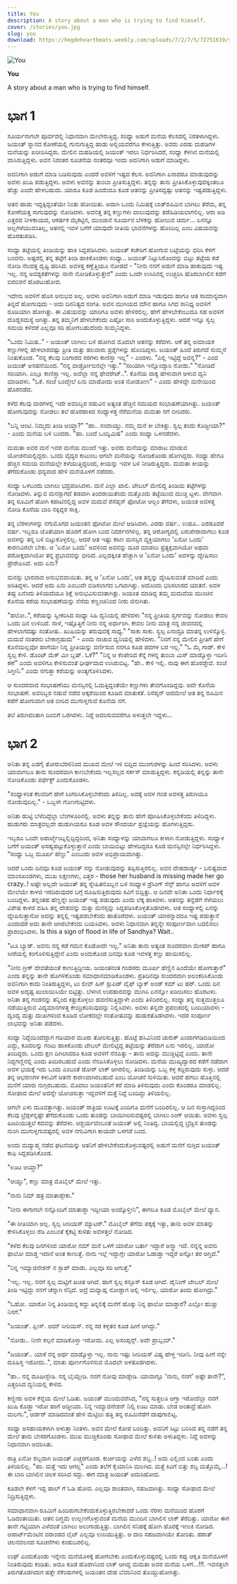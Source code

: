 ```yaml
---
title: You
description: A story about a man who is trying to find himself.
cover: /stories/you.jpg
slug: you
download: https://hegdeheartbeats.weebly.com/uploads/7/2/7/5/72751619/you.pdf
---
```


![You](/stories/you.jpg)

**You**

A story about a man who is trying to find himself.

# ಭಾಗ 1
ಸೂರ್ಯನಾಗಲೇ ಪೂರ್ವದಲ್ಲಿ ನಿಧಾನವಾಗಿ ಮೇಲೇರುತ್ತಿದ್ದ. ಸಂಧ್ಯಾ ಅಡುಗೆ ಮನೆಯ ಕೆಲಸದಲ್ಲಿ ನಿರತಳಾಗಿದ್ದಳು. ಜಯಂತ್ ಸ್ನಾನದ ಕೋಣೆಯಲ್ಲಿ ಗುನುಗುತ್ತಿದ್ದ ಹಾಡು ಅಲ್ಲಿಯವರೆಗೂ ಕೇಳುತ್ತಿತ್ತು. ಅವರು ಎರಡು ಮಹಡಿಗಳ ಮನೆಯನ್ನು ಖರೀದಿಸಿದ್ದರು. ಮೇಲಿನ ಮಹಡಿಯಲ್ಲಿ ಜಯಂತ್ ಇರಲು ನಿರ್ಧರಿಸಿದರೆ, ಸಂಧ್ಯಾ ಕೆಳಗಿನ ಮನೆಯಲ್ಲಿ ವಾಸಿಸುತ್ತಿದ್ದಳು. ಅವನ ನಿರಂತರ ಸೂಚನೆಯ ನಂತರವೂ ಇಂದು ಅವನಿಗಾಗಿ ಅಡುಗೆ ಮಾಡಿದ್ದಳು.

ಅವನಿಗಾಗಿ ಅಡುಗೆ ಮಾಡಿ ಬಡಿಸುವುದು ಎಂದರೆ ಅವಳಿಗೆ ಇಷ್ಟದ ಕೆಲಸ. ಅವನಿಗಾಗಿ ಏನಾದರೂ ಮಾಡುವುದನ್ನು ಅವಳು ಖುಷಿ ಪಡುತ್ತಿದ್ದಳು. ಅವಳು ಅವನನ್ನು ತುಂಬಾ ಪ್ರೀತಿಸುತ್ತಿದ್ದಳು. ತನ್ನನ್ನು ತಾನು ಪ್ರೀತಿಸಿಕೊಳ್ಳುವುದಕ್ಕಿಂತಲೂ ಹೆಚ್ಚು ಎಂದೇ ಹೇಳಬಹುದು. ಯಾರೂ ಕೂಡ ಹಿಂದೆಂದೂ ಕೂಡ ಆತನನ್ನು ಪ್ರೀತಿಸದ್ದಷ್ಟು ಆತನನ್ನು ಇಷ್ಟಪಡುತ್ತಿದ್ದಳು.

ಆತನ ಹಾಡು ಇದ್ದಕ್ಕಿದ್ದಂತೆಯೇ ನಿಂತು ಹೋಯಿತು. ಅದಾಗಿ ಒಂದು ನಿಮಿಷಕ್ಕೆ ಬಾತ್‌ರೂಮಿನ ಬಾಗಿಲು ತೆರೆದು, ತನ್ನ ಕೋಣೆಯತ್ತ ಸಾಗುವುದನ್ನು ನೋಡಿದಳು. ಅವನತ್ತ ತನ್ನ ಕಣ್ಣುಗಳು ವಾಲುವುದನ್ನು ತಡೆಹಿಡಿಯಲಾಗಲಿಲ್ಲ. ಆರು ಅಡಿ ಎತ್ತರದ ನೀಳಕಾಯದ,  ಆಕರ್ಷಕ ಮೈಕಟ್ಟಿನ, ಮುಂಜಾನೆ ಸೂರ್ಯನ ಬೆಳಕನ್ನು ಹೋಲುವ ಚರ್ಮ... ಏನನ್ನೂ ಅಲ್ಲಗಳೆಯುವಂತಿಲ್ಲ, ಆತನಲ್ಲಿ ಇವಳ ಬಗೆಗೆ ಯಾವುದೇ ರೀತಿಯ ಭಾವನೆಗಳನ್ನು ಹೊಂದಿಲ್ಲ ಎಂಬ ವಿಷಯವನ್ನು ಹೊರತುಪಡಿಸಿ.

ಸಂಧ್ಯಾ ತಟ್ಟೆಯಲ್ಲಿ ತಿಂಡಿಯನ್ನು ಹಾಕಿ ಸಿದ್ದಪಡಿಸಿದಳು. ಜಯಂತ್ ಕಚೇರಿಗೆ ಹೋಗುವ ಬಟ್ಟೆಯನ್ನು ಧರಿಸಿ ಕೆಳಗೆ ಬಂದನು. ಅಷ್ಟರಲ್ಲಿ ತನ್ನ ತಟ್ಟೆಗೆ ತಿಂಡಿ ಹಾಕಿಕೊಂಡಳು ಸಂಧ್ಯಾ.. ಜಯಂತ್ ನಿಟ್ಟುಸಿರೊಂದನ್ನು ಬಿಟ್ಟು ತಟ್ಟೆಯ ಕಡೆ ನೋಡಿ ನೆಲದತ್ತ ದೃಷ್ಟಿ ಹರಿಸಿದ. ಅವಳತ್ತ ಕಣ್ಣೆತ್ತಿಯೂ ನೋಡದೆ - "ನೀನು ನನಗೆ ಅಡುಗೆ ಮಾಡಿ ಹಾಕುವುದು ಇಷ್ಟ ಇಲ್ಲ. ನನ್ನ ಅವಶ್ಯಕತೆಗಳನ್ನು ನಾನೇ ನೋಡಿಕೊಳ್ಳುತ್ತೇನೆ" ಎಂದು ಒಂದೇ ಉಸಿರಿನಲ್ಲಿ ಉಚ್ಚರಿಸಿ ಹೊರಬಾಗಿಲಿನ ಕಡೆಗೆ ಬಿರಬಿರನೆ ಹೊರಟುಹೋದ.

ಇದೇನು ಅವಳಿಗೆ ಹೊಸ ಅನುಭವ ಅಲ್ಲ. ಅವಳು ಅವನಿಗಾಗಿ ಅಡುಗೆ ಮಾಡಿ ಇಡುವುದು ಹಾಗೂ ಆತ ಸಾಮಾನ್ಯವಾಗಿ ತಿನ್ನದೆ ಹೋಗುವುದು - ಅದು ದಿನನಿತ್ಯದ ಸಂಗತಿ. ಅವನ ಮುಗಿಯದ ಮೌನ ಹಾಗೂ ಸಿಗದ ಸಾನಿಧ್ಯ ಅವಳಿಗೆ ರೂಡಿಯಾಗಿ ಹೋಗಿತ್ತು. ಈ ವಿಷಯವನ್ನು ಯಾರಿಗೂ ಅವಳು ಹೇಳಿರಲಿಲ್ಲ. ಹೇಗೆ ಹೇಳಬೇಕೆಂಬುದೂ ಸಹ ಅವಳಿಗೆ ದೊಡ್ಡಸಮಸ್ಯೆ ಆಗಿತ್ತು. ತನ್ನ ತಮ್ಮನಿಗೆ ಹೇಳಬೇಕೆಂದು ಎಷ್ಟೋ ಸಾರಿ ಅಂದುಕೊಳ್ಳುತ್ತಿದ್ದಳು. ಆದರೆ ಇನ್ನೂ ಸ್ವಲ್ಪ ಸಮಯ ಕಳೆದರೆ ಎಲ್ಲವೂ ಸರಿ ಹೋಗಬಹುದೆಂದು ಸುಮ್ಮನಿದ್ದಳು.

“ಒಂದು ನಿಮಿಷ..” - ಜಯಂತ್ ಬಾಗಿಲು ಬಳಿ ಹೋಗಿವ ಮೊದಲೇ ಆತನನ್ನು ಕರೆದಳು. ಆಕೆ ತನ್ನ ಅಮಾಯಕ ಕಣ್ಣುಗಳಲ್ಲಿ ಹೇಳಲಾರದಷ್ಟು ಪ್ರೀತಿ ಮತ್ತು ಹಲವಾರು ಪ್ರಶ್ನೆಗಳನ್ನು ಹೊಂದಿದ್ದಳು. ಜಯಂತ್ ಹಿಂದೆ ತಿರುಗದೆ ಸುಮ್ಮನೆ ನಿಂತುಕೊಂಡ.
"ನನ್ನ ಕೆಲವು ಬಂಗಾರದ ಸರಗಳು ಕಾಣಿಸ್ತಾ ಇಲ್ಲ" - ಎಂದಳು.
"ಎಲ್ಲಿ ಇಟ್ಟಿದ್ದೆ ಅವನ್ನ?" - ಎಂದ ಜಯಂತ್ ಅಸಹನೆಯಿಂದ.
“ನನ್ನ ವಾರ್ಡ್ರೋಬಿನಲ್ಲೇ ಇತ್ತು.”
“ಸರಿಯಾಗಿ ಇನ್ನೊಂದ್ಸಾರಿ ನೋಡು.”
"ನೋಡಿದೆ ಸರಿಯಾಗಿ. ಎಲ್ಲೂ ಕಾಣಿಸ್ತಾ ಇಲ್ಲ. ಅವೆಲ್ಲಾ ನನ್ನ ಫೇವರೇಟ್..". ಕೊನೆಯ ವಾಕ್ಯ ಹೇಳುವಾಗ ಆಳುವ ದ್ವನಿ ಮಾಡಿದಳು.
"ಓಕೆ. ಸಂಜೆ ಬಂದ್ಮೇಲೆ ಏನು ಮಾಡೋದು ಅಂತ ನೋಡೋಣ" - ಎಂದು ಹೇಳಿದ್ದೇ ಮನೇಯಿಂದ ಹೊರನಡೆದ.

ಕಳೆದ ಕೆಲವು ವಾರಗಳಲ್ಲಿ ಇದೇ ಅವರಿಬ್ಬರ ನಡುವಿನ ಅತ್ಯಂತ ಹೆಚ್ಚಿನ ಸಮಯದ ಸಂಭಾಷಣೆಯಾಗಿತ್ತು. ಜಯಂತ್ ಹೋಗುವುದನ್ನು ನೋಡಲು ತಲೆ ಹೊರಹಾಕಿದ ಸಂಧ್ಯಾಳತ್ತ ನೆರೆಮನೆಯ ಮಮತಾ ನಗೆ ಬೀರಿದರು.

"ಬನ್ನಿ ಆಂಟಿ. ನಿಮ್ಮದು ತಿಂಡಿ ಆಯ್ತಾ?"
"ಹಾ.. ನಂದಾಯ್ತು. ನಮ್ಮ ಮನೆ ಕೀ ಬೇಕಿತ್ತು. ಸ್ವಲ್ಪ ತಂದು ಕೊಡ್ತೀಯಾ?" - ಎಂದು ಮನೆಯ ಬಳಿ ಬಂದರು.
"ಹಾ. ಬಂದೆ ಒಂದ್ನಿಮಿಷ" ಎಂದು ಸಂಧ್ಯಾ ಒಳನಡೆದಳು.

ಮಮತಾ ಅವರ ಮನೆ ಇವರ ಮನೆಯ ಮುಂದೆ ಇತ್ತು. ಅವರು ಮನೆಯನ್ನು ಮಾರಾಟ ಮಾಡುವ ಯೋಚನೆಯಲ್ಲಿದ್ದರು. ಒಂದು ವೈದ್ಯರ ಕುಟುಂಬ ಆಗಲೇ 
ಮನೆಯನ್ನು ನೋಡಿಕೊಂಡು ಹೋಗಿದ್ದರು. ಸಂಧ್ಯಾ ಹೇಗೂ ಹೆಚ್ಚಿನ ಸಮಯ ಮನೆಯಲ್ಲೇ ಕಳೆಯುತ್ತಿದ್ದರಿಂದ, ಕೀಯನ್ನು ಇವಳ ಬಳಿ ನೀಡಿರುತ್ತಿದ್ದರು. ಮಮತಾ ಕೀಯನ್ನು ತೆಗೆದುಕೊಂಡು ಧನ್ಯವಾದ ಹೇಳಿ ಮನೆಯೊಳಗೆ ನಡೆದರು.

ಸಂಧ್ಯಾ ಒಳಬಂದು ಬಾಗಿಲು ಭದ್ರಪಡಿಸಿದಳು. ಮನೆ ಎಲ್ಲಾ ಖಾಲಿ. ಟೇಬಲ್ ಮೇಲಿದ್ದ ತಿಂಡಿಯ ತಟ್ಟೆಗಳನ್ನು ನೋಡಿದಳು. ತಿನ್ನುವ ಮನಸ್ಸಾಗದೆ ತಡವಾಗಿ ತಿಂದರಾಯಿತೆಂದು ಮತ್ತೊಂದು ತಟ್ಟೆಯಿಂದ ಮುಚ್ಚಿ ಟ್ಟಳು. ವೇಗವಾಗಿ ತನ್ನ ರೂಮಿಗೆ ಹೋಗಿ ಕಪಾಟಿನಲ್ಲಿದ್ದ ಅವಳ ಮದುವೆ ರೆಸೆಪ್ಶನ್ ಫೋಟೋ ಆಲ್ಬಂ ತೆಗೆದಳು, ಜಯಂತ ಅವಳತ್ತ ನೋಡಿ ಕೊನೆಯ ಬಾರಿ ನಕ್ಕಿದ್ದರ ಸಾಕ್ಷಿ.

ತನ್ನ ಬೆರಳುಗಳನ್ನು ನಗುಮೊಗದ ಜಯಂತನ ಫೋಟೋ ಮೇಲೆ ಆಡಿಸಿದಳು. ಎರಡು ವರ್ಷ.. ಉಹೂ.. ಎರಡೂವರೆ ವರ್ಷ. ಇಬ್ಬರೂ ಜೊತೆಯಾಗಿ ಹೊರಗೆ ಹೋಗಿ ಬಂದ ನಿದರ್ಶನಗಳಿಲ್ಲ. ತನ್ನ ಆರೋಗ್ಯದಲ್ಲಿ ಏರುಪೇರಾದಾಗಲು ಕೂಡ ಅವಳನ್ನು ತನ್ನ ಬಳಿ ಬಿಟ್ಟುಕೊಳ್ಳಲಿಲ್ಲ. ಆದರೆ ಆತ ಇಷ್ಟು ಕಠಿಣ ಮನಸ್ಸಿನ ವ್ಯಕ್ತಿಯಾಗಲು 'ಏನೋ ಒಂದು' ಕಾರಣವಿರಲೇ ಬೇಕು. ಆ 'ಏನೋ ಒಂದು' ಅವಳಿಂದ ಅವನನ್ನು ದೂರ ಮಾಡಲು ಪ್ರತ್ಯಕ್ಷವಾಗಿಯೋ ಅಥವಾ ಪರೋಕ್ಷವಾಗಿಯೋ ತನ್ನ ಪ್ರಭಾವವನ್ನು ಭೀರಿದೆ. ಎಲ್ಲದಕ್ಕಿಂತ ಹೆಚ್ಚಾಗಿ ಆ 'ಏನೋ ಒಂದು' ಅವಳನ್ನು ದ್ವೇಷಿಸಲು ಪ್ರೇರೇಪಿಸಿದೆ. ಅದು ಏನು?

ಮನಸ್ಸು ಭಾರವಾದ ಅನುಭವವಾಯಿತು. ತನ್ನ ಆ 'ಏನೋ ಒಂದು', ಆತ ತನ್ನನ್ನು ದ್ವೇಷಿಸುವಂತೆ ಮಾಡಿದೆ ಎಂದು ಅರಿತಿದ್ದಳು. ಆದರೆ ಅದು ಏನು ಎಂಬುದೇ ಬಿಡಿಸಲಾಗದ ಒಗಟಾಗಿತ್ತು. ಅದೊಂದು ಭರಿಸಲಾರದ ಯಾತನೆ. ಅವಳ ತಪ್ಪು ಏನೆಂದು ತಿಳಿಯದೆಯೂ ಶಿಕ್ಷೆ ಅನುಭವಿಸುವಂತಾಗಿತ್ತು. ಜಯಂತ ಮಾಡಿದ್ದ ತಮ್ಮ ಮದುವೆಯ ಮುಂಚಿನ ಕೊನೆಯ ಕರೆಯ ಸಂಭಾಷಣೆಯನ್ನು ನೆನೆದು ಕಣ್ಣಂಚಿನಿಂದ ನೀರು ಜಿನುಗಿತು.

"ಹಲೋ..", ಕರೆಯನ್ನು ಸ್ವೀಕರಿಸಿದ ಸಂಧ್ಯಾ  ಸಿಹಿ ದ್ವನಿಯಲ್ಲಿ ಹೇಳಿದಳು
"ನನ್ನ ಪ್ರೀತಿಯ ಸ್ವರ್ಗವನ್ನು ನೋಡಲು ಕೇವಲ ಒಂದು ದಿನ ಉಳಿದಿದೆ. ನಾಳೆ, ಇಷ್ಟೊತ್ತಿಗೆ ನೀನು ನನ್ನ ಅರ್ಧಾಂಗಿ. ಕೇವಲ ನೀನು ಮಾತ್ರ ನನ್ನ ಜೀವನದಲ್ಲಿ ಹೇಳಲಾಗದಷ್ಟು ಸಂತೋಷ.. ಖುಷಿಯನ್ನು ತರುವುದಕ್ಕೆ ಸಾಧ್ಯ."
"ಸಾಕು ಸಾಕು. ಸ್ವಲ್ಪ ಏನಾದ್ರೂ ಮಾತನ್ನ ಉಳಿಸ್ಕೊಳ್ಳಿ.  ಮದುವೆ ನಂತರನು ಬೇಕಾಗ್ಬಹುದು" - ಎಂದು ನಾಚುವ ದ್ವನಿಯಲ್ಲಿ ಹೇಳಿದಳು.
"ನಿನಗೆ ನನ್ನ ಮೇಲಿನ ಪ್ರೀತಿಗೆ ಹೇಗೆ ಕೊನೆಯಿಲ್ಲವೋ ಹಾಗೆಯೇ ನಿನ್ನ ಪ್ರೀತಿಯನ್ನು ವರ್ಣಿಸುವ ನನಗೂ ಕೂಡ ಪದಗಳ ಬರ ಇಲ್ಲ."
"ಓ ಮೈ ಗಾಡ್. ಕೇಳಿ ಸ್ವಲ್ಪ ಕೇಳಿ. ಡೊಂಟ್ ಮೆಕ್ ಮೀ ಬ್ಲಷ್. ಓಕೆ?"
"ನಿನ್ನ ಆ ಕೆಂಪೇರಿದ ಕೆನ್ನೆ ಗಳನ್ನ ತುಂಬಾ ಮಿಸ್ ಮಾಡ್ಕೊಳ್ತಾ ಇದೀನಿ ಕಣೆ" ಎಂದು ಅವಳಿಗೂ ಕೇಳಿಸುವಂತೆ ಧೀರ್ಘವಾದ ಉಸಿರುಬಿಟ್ಟ.
"ಹೇ.. ಕೇಳಿ ಇಲ್ಲಿ. ನಾವು ಈಗ ಹೊರಡ್ತೇವೆ. ಸಂಜೆ ಸಿಗ್ತೀನಿ."   ಎಂದು ನಗುತ್ತಾ ಕರೆಯನ್ನು ಅಂತ್ಯಗೊಳಿಸಿದಳು.

ಆ ಸುಂದರವಾದ ಸಂಭಾಷಣೆಯು ಮನಸ್ಸಿನಲ್ಲಿ ಓದುತ್ತಿದ್ದಂತೆಯೇ ಕಣ್ಣುಗಳು ತೇವಗೊಂಡಿದ್ದವು. ಅದೇ ಕೊನೆಯ ಸಂಭಾಷಣೆ. ಅವರಿಬ್ಬರ ನಡುವೆ ನಡೆದ ಅಕ್ಕರೆಯಿಂದ ಕೂಡಿದ ಮಾತುಕತೆ. ರಿಸೆಪ್ಶನ್ ಆದಮೇಲೆ ಆತ ತನ್ನ ರೂಮಿನ ಕಡೆಗೆ ಹೋಗುವಾಗ ಆತ ಬೀರಿದ ಮುಗುಳ್ನಗುವೆ ಕೊನೆಯ ನಗೆ.

ತಲೆ ತಿರುಗಿದಂತಾಗಿ ದಿಂಬಿಗೆ ಒರಗಿದಳು. ನಿದ್ದೆ ಆವರಿಸುವವರೆಗೂ ಅಳುತ್ತಲೇ ಇದ್ದಳು…

# ಭಾಗ 2
ಅನಿತಾ ತನ್ನ ಎಡಗೈ ತೋರುಬೆರಳಿನಿಂದ ಮುಖದ ಮೇಲೆ ಇಳಿ ಬಿದ್ದಿದ ಮುಂಗುರಳನ್ನು ಹಿಂದೆ ಸರಿಸಿದಳು. ಅವಳು ಯಾವಾಗಲೂ ತಾನು ಸುಂದರವಾಗಿ ಕಾಣಬೇಕೆಂದು ಇಲ್ಲಸಲ್ಲದ ಸರ್ಕಸ್ ಮಾಡುತ್ತಿದ್ದಳು. ಕನ್ನಡಿಯಲ್ಲಿ ತನ್ನನ್ನು ತಾನೇ ನೋಡಿಕೊಂಡು ಪರ್ಫೆಕ್ಟ್ ಎಂದುಕೊಂಡಳು.

"ಸಂಧ್ಯಾಳಂತ ಕೆಲವರಿಗೆ ಹೇಗೆ ಸಿಂಗರಿಸಿಕೊಳ್ಳಬೇಕೆಂದು ತಿಳಿದಿಲ್ಲ. ಅದಕ್ಕೆ ಅವಳ ಗಂಡ ಅವಳತ್ತ ತಿರುಗಿಯೂ ನೋಡುವುದಿಲ್ಲ." - ಒಬ್ಬಳೇ ಗೊಣಗುಟ್ಟಿದಳು.

ಅನಿತಾ ಹುಟ್ಟಿ ಬೆಳೆದಿದ್ದೆಲ್ಲಾ ಬೆಂಗಳೂರಿನಲ್ಲಿ. ಅವಳು ತನ್ನನ್ನು ತಾನು ಹೇಗೆ ಪೋಷಿಸಿಕೊಳ್ಳಬೇಕೆಂದು ತಿಳಿದಿದ್ದಳು. ಹುಡುಗರು ಮಾತ್ರವಲ್ಲದೇ ಹುಡುಗಿಯರೂ ಕೂಡ ಅವಳ ಸೌಂದರ್ಯ ಪ್ರಜ್ಞೆಯನ್ನು ಹೊಗಳುತ್ತಿದ್ದರು.

ಇಬ್ಬರೂ ಒಂದೇ ಅಪಾರ್ಟ್ಮೆಂಟ್ನಲ್ಲಿದ್ದಿದ್ದರಿಂದ, ಅನಿತಾ ಸಂಧ್ಯಾಳನ್ನು ಯಾವಾಗಲೂ ಕೀಳಾಗಿ ನೋಡುತ್ತಿದ್ದಳು. ಸಂಧ್ಯಾಳ ಬಗೆಗೆ ಜಯಂತ್ ಅಸಹ್ಯಪಟ್ಟುಕೊಳ್ಳುತ್ತಾನೆ ಎಂದು ಬಾಯಿಬಿಟ್ಟು ಹೇಳದಿದ್ದರೂ ಕೂಡ ಮನಸ್ಸಿನಲ್ಲೇ ನಿರ್ಧರಿಸಿದ್ದಳು. “ಸಂಧ್ಯಾ ಒಬ್ಬ ಮೂರ್ಖ ಹೆಣ್ಣು" ಎಂಬುದು ಅವಳ ಅಭಿಪ್ರಾಯವಾಗಿತ್ತು.

ಆದರೆ ಒಂದು ದಿನವೂ ಕೂಡ ಜಯಂತ್ ನನ್ನು ನೋಡುವುದನ್ನು ತಪ್ಪಿಸುತ್ತಿರಲಿಲ್ಲ. ಅವನ ದೇಹದಾರ್ಡ್ಯ - ಬಲಿಷ್ಟವಾದ ಮಾಂಸಖಂಡಗಳು, ಮುಖ ಲಕ್ಷಣಗಳು, ಎತ್ತರ - those her husband is missing made her go crazy..! ಅಷ್ಟೇ ಅಲ್ಲದೇ ಜಯಂತ್ ತನ್ನ ಸ್ನೇಹಿತನೊಬ್ಬನ ಬಳಿ ಸಂಧ್ಯಾಳ ಡ್ರೆಸಿಂಗ್ ಸೆನ್ಸ್ ಹಾಗೂ ಅವಳಿಗೆ ಅವಳ ಮೇಲೆಯೇ ಕಾಳಜಿ ಇರದಿರುವುದರ ಬಗ್ಗೆ ದೂಷಿಸುತ್ತಿರುವುದು ಕಿವಿಗೆ ಬಿದ್ದಿತ್ತು. ಆ ದಿನವೇ ಅನಿತಾ ಒಂದು ನಿರ್ಧಾರಕ್ಕೆ ಬಂದಿದ್ದಳು. ತನ್ನಂತಹ ಹೆಣ್ಣನ್ನೇ ಜಯಂತ್ ಇಷ್ಟ ಪಡುವುದು ಎಂದು ಲೆಕ್ಕ ಹಾಕಿದಳು. ಆತನನ್ನು ತನ್ನೆಡೆಗೆ ಸೆಳೆಯಲು ವಿಶೇಷ ಕಾಳಜಿ ವಹಿಸಿ ತನ್ನ ದೇಹವನ್ನು ಮತ್ತು ಮನಸ್ಸನ್ನು ಸಿದ್ದಪಡಿಸಿಕೊಳ್ಳತೊಡಗಿದಳು. ಆತ ಸಂಧ್ಯಾಳಲ್ಲಿ ಏನನ್ನು ದ್ವೇಷಿಸುತ್ತಾನೋ ಅದನ್ನು ತನ್ನಲ್ಲಿ ಇಷ್ಟಪಡಬೇಕೆಂದು ಹಾತೊರೆದಳು. ಜಯಂತ್ ಯಾರನ್ನಾದರೂ ಇಷ್ಟ ಪಡುತ್ತಾನೆ ಎಂದಾದರೆ ಅದು ತಾನೇ ಆಗಿರಬೇಕೆಂದು ಬಯಸಿದಳು. ಅವಳು ನಿಧಾನವಾಗಿ ತನ್ನನ್ನೇ ಸಂಪೂರ್ಣವಾಗಿ ಬದಲಿಸಲು ಪ್ರಾರಂಭಿಸಿದಳು. Is this a sign of flood in life of Sandhya? Wait..

"ಟೂ ಬ್ಯಾಡ್. ಅವನು ನನ್ನ ಕಡೆ ಗಮನ ಕೊಡೋದೇ ಇಲ್ಲ." ಅನಿತಾ ತಾನು ಅತ್ಯಂತ ಸುಂದರವಾಗಿ ಮೇಕಪ್ ಹಾಗೂ ಸೀರೆಯಲ್ಲಿ ಕಂಗೊಳಿಸುತ್ತಿದ್ದೇನೆ ಎಂದು ಅಂದುಕೊಂಡ ದಿನವೂ ಕೂಡ ಇವಳತ್ತ ಕಣ್ಣು ಹಾಯಿಸಲಿಲ್ಲ.

"ನೀನು ಗ್ರೀಕ್ ದೇವತೆಯಂತೆ ಕಾಣುತ್ತಿದ್ದೀಯ. ಜಯಂತನಂತ ಗಂಡಸರು ಮೂರ್ಖ ಹೆಣ್ಣಿನ ಹಿಂದೆಯೇ ಹೋಗುತ್ತಾರೆ" ಎಂದು ತನ್ನನ್ನು ತಾನೇ ಹೊಗಳಿಕೊಂಡು ಸಮಾಧಾನಮಾಡಿಕೊಂಡಳು. ಪ್ರತಿದಿನವೂ ಸುಂದರವಾಗಿ ಅಲಂಕರಿಸಿಕೊಂಡು ಅವನಿಗಾಗಿ ಕಾದು ನಿಂತಿರುತ್ತಿದ್ದಳು, ಟು ಲೀವ್ ಹಿಸ್ ಸ್ಟುಪಿಡ್ ವೈಫ್ ಬ್ಯಾಕ್ ಅಂಡ್ ಕಮ್ ಟು ಹರ್.
ಒಂದು ದಿನ ಅವಳ ಅದೃಷ್ಟ ಖುಲಾಯಿಸಿಯೇ ಬಿಟ್ಟಿತ್ತು. ಬೆಳಗಿನ ಉಪಹಾರವನ್ನು ಮುಗಿಸಿ ಏನನ್ನೋ ಖರೀದಿಸಲು ಹೊರಟಳು. ಅನಿತಾ ತನ್ನ ಗಂಡನನ್ನು ತನ್ನಿಂದ ಕಿತ್ತುಕೊಳ್ಳಲು ಹವಣಿಸುತ್ತಿದ್ದಾಳೇ ಎಂದು ತಿಳಿದಿರಲಿಲ್ಲ.
ಸಂಧ್ಯಾ ತನ್ನ ಸುತ್ತಮುತ್ತಲೂ ನಡೆಯುತ್ತಿರುವ ವಿದ್ಯಮಾನಗಳತ್ತ ಕೇಂದ್ರಿಕರಿಸುವುದನ್ನು ನಿಲ್ಲಿಸಿದಳು. ಅವಳು ತನ್ನದೇ ಪ್ರಪಂಚದಲ್ಲಿ ಬಂದಿಯಾದಳು - ದ್ವಂದ್ವ ಮತ್ತು ದುಃಖಗಳಿಂದ ಕೂಡಿದ ಲೋಕದಲ್ಲೇ ಸಂತೋಷವನ್ನು ಹುಡುಕತೊಡಗಿದಳು. ಇದರ ಸಂಪೂರ್ಣ ಲಾಭವನ್ನು ಅನಿತಾ ಪಡೆದಳು.

ಸಂಧ್ಯಾ ನಿದ್ದೆಯಿಂದೆದ್ದಾಗ ಗಡಿಯಾರ ಮೂರು ತೋರಿಸುತ್ತಿತ್ತು. ಹೊಟ್ಟೆ ಹಸಿವಿನಿಂದ ಚುರುಕ್ ಎಂದಾಗಗಡಿಬಿಡಿಯಿಂದ ಎದ್ದು, ಕೂದಲನ್ನು ಗಂಟು ಹಾಕಿಕೊಂಡು ಟೇಬಲ್ ಮೇಲಿಟ್ಟಿದ್ದ ತಟ್ಟೆಯನ್ನು ತೆರೆದಾಗ ಏನು ಇರಲಿಲ್ಲ. ಯಾರೋ ತಿಂದಿದ್ದರು. ಒಂದು ಕ್ಷಣ ದಿಗಿಲಾದರೂ ಕೂಡ ಅವಳಿಗೆ ನೆನಪಿತ್ತು -  ತಾನು ಅದನ್ನು ಮುಚ್ಚಿಟ್ಟಿದ್ದೆ ಎಂದು. ತಾನೇ ನಿದ್ದಗಣ್ಣಿನಲ್ಲಿ ಎಂದು ತಿಂದಿರಬಹುದೆ ಎಂದು ನೆನಪಿಸಿಕೊಳ್ಳಲು ನೋಡಿದಳು. ಮನೆಯ ಮುಖ್ಯದ್ವಾರದ ಕಡೆಗೆ ನಡೆದಾಗ ಅವಳ ಭಯಕ್ಕೆ ಇದು ಒಂದು ಎಂಬಂತೆ ಡೋರ್ ಲಾಕ್ ಆಗಿರಲಿಲ್ಲ. ತಿಂಡಿಯನ್ನು ಒಬ್ಬ ಕಳ್ಳ ಕದ್ದಿರುವುದು ಸುಳ್ಳು. ಆದರೆ ತನ್ನ ಆಭರಣಗಳ ಕಳುವಿಗೆ ಆತನೇ ಕಾರಣವಾಗಿರಬಹುದೆ ಎಂಬ ಯೋಚನೆ ಸುಳಿಯಿತು. ಆದರೆ ಹಗಲು ಹೊತ್ತಿನಲ್ಲಿ ಮನೆಗೆ ಯಾರು ನುಗ್ಗಿರಬಹುದು. ಮೊದಲು ಜಯಂತನಿಗೆ ಕರೆ ಮಾಡಿ ತಿಳಿಸುವುದು ಎಂದು ಕೊಂಡರೂ ಮಾಡಲಿಲ್ಲ. ಸೋಫಾದ ಮೇಲೆ ಅದನ್ನೇ ಯೋಚಿಸುತ್ತಾ ಇದ್ದವಳಿಗೆ ಮತ್ತೆ ನಿದ್ದೆ ಬಂದಿದ್ದು ತಿಳಿಯಲಿಲ್ಲ.

ಆಗಲೇ ಏಳು ಮೂವತ್ತಾಗಿತ್ತು. ಜಯಂತ್  ರಾತ್ರಿಯ ಊಟಕ್ಕೆ ಎಂದಿಗೂ ಮನೆಗೆ ಬಂದಿರಲಿಲ್ಲ. ಆ ದಿನ ಸುಸ್ತಾಗಿದ್ದರಿಂದ ಕೆಲವು ಬ್ರೆಡ್ಗಳನ್ನಷ್ಟೇ ತೆಗೆದುಕೊಂಡು ಒಂದು ತುಂಡನ್ನು ಬಾಯಿಗಿರಿಸುವಷ್ಟರಲ್ಲಿ ಬಾಗಿಲು ರಿಂಗ್ ಆಯಿತು. ಅವಳು ಸ್ವಲ್ಪ ಹಿಜರಿಯುತ್ತಲೆ ಕದವನ್ನು ತೆರೆದಳು. ಆಶ್ಚರ್ಯವೆಂಬಂತೆ ಜಯಂತ್ ಅಲ್ಲಿ ನಿಂತಿದ್ದ. ಬಾಯಲ್ಲಿದ್ದ ಬ್ರೆಡ್ಡಿನ ತುಂಡನ್ನು ನುಂಗಿ ಮುಗುಳ್ನಗುವಷ್ಟರಲ್ಲಿ ಅವಳ ನಗುವಿಗಾಗಿ ಕಾಯದೇ ಒಳಗಡೆ ಬಂದ.

ಅಂದು ಮದ್ಯಾಹ್ಮ ನಡೆದ ಘಟನೆಯನ್ನು ಆತನಿಗೆ ಹೇಳಬೇಕೆಂದುಕೊಳ್ಳುವಷ್ಟರಲ್ಲಿ ಅಡುಗೆ ಮನೆಗೆ ನುಗ್ಗಿದ ಜಯಂತ್ ಕಾಫಿ ಸಿದ್ದಪಡಿಸಿಕೊಂಡ.

"ಊಟ ಆಯ್ತಾ?"

"ಆಯ್ತು", ಕಣ್ಣು ಮಾತ್ರ ಮೊಬೈಲ್ ಮೇಲೆ ಇತ್ತು.

"ನಾನು ನಿಮ್ ಹತ್ರ ಮಾತಾಡ್ಬೇಕು."

"ನೀನು ಈಗಾಗಲೇ ನನ್ನೊಂದಿಗೆ ಮಾತಾಡ್ತಾ ಇದ್ದೀಯಾ ಅಂದ್ಕೊಳ್ತೀನಿ", ಈಗಲೂ ಕೂಡ ಮೊಬೈಲ್ ಮೇಲೆ ಧ್ಯಾನ.

"ಈ ರೀತಿಯಾಗಿ ಅಲ್ಲ. ಸ್ವಲ್ಪ ಸೀರಿಯಸ್ ಮ್ಯಾಟರ್."
ಮೊಬೈಲ್ ತೆಗೆದು ಪಕ್ಕಕ್ಕೆ ಇತ್ತು, ತಾನು ಅವಳ ಮಾತನ್ನು ಕೇಳಿಸಿಕೊಳ್ಳಲು ರೆಡಿ ಎಂಬಂತೆ ಕೈಕಟ್ಟಿ ಕುಳಿತು ಅವಳತ್ತಲೆ ನೋಡಿದ.

"ಕಳೆದ ಕೆಲವು ದಿನಗಳಿಂದ ಯಾರೋ ನಮ್ ಮನೆ ಒಳಗೆ ಯಾರೋ ಬರ್ತಾ ಇದ್ದಾರೆ ಅನ್ಸ್ತಾ ಇದೆ. ನನ್ನನ್ನ ಅವನು ಫಾಲೋ ಮಾಡ್ತ ಇದಾನೆ ಅಂತ ಕಾಣುತ್ತೆ. ನಾನು ಇಲ್ಲೆ ಇದ್ದಾಗ್ಲೇ ಯಾರೋ ಓಡಾಡ್ತಾ ಇದ್ದರೆ ಅನ್ನೋ ತರ ಆಗ್ತಿದೆ."

"ನಿನ್ನ ಇಮ್ಯಾಜಿನೇಶನ್ ನ ಸ್ಟಾಪ್ ಮಾಡು. ಎಲ್ಲವೂ ಸರಿ ಆಗುತ್ತೆ."

"ಇಲ್ಲ. ಇಲ್ಲ. ನನಗೆ ಸ್ವಲ್ಪ ಮಟ್ಟಿಗೆ ಖಚಿತ ಆಗಿದೆ. ಹಾಗೆ ಸ್ವಲ್ಪ ಕನ್ಫೂಸ್ ಕೂಡ ಆಗಿದೆ. ಡೈನಿಂಗ್ ಟೇಬಲ್ ಮೇಲೆ ತಿಂಡಿ ಇಟ್ಟಿದ್ದು ನನಗೆ ಚೆನ್ನಾಗಿ ನೆನ್ಪಿದೆ. ಆದ್ರೆ ಮದ್ಯಾಹ್ನ ನೋಡ್ದಾಗ ಅಲ್ಲಿ ಇರ್ಲಿಲ್ಲ. ಯಾರೋ ತಿಂದು ಹೋಗಿದ್ರು."

"ಓಹೋ. ಯಾರೋ ನಿನ್ನ ತಿಂಡಿಯನ್ನ ಕದ್ದು ತಿನ್ನಲಿಕ್ಕೆ  ಮನೆಗೆ ಹೊಕ್ಕು ನಿನ್ನ ಫಾಲೋ ಮಾಡ್ತಾರೆ? ಎಲ್ಲೋ ಹುಚ್ಚು ನಿನಗೆ."

"ಜಯಂತ್. ಪ್ಲೀಸ್. ಆಮ್ ಸೀರಿಯಸ್. ನನ್ನ ಸರ ಕಳ್ಳತನ ಕೂಡ ಹೀಗೆ ಆಗಿದ್ದು."

"ನೋಡು.. ನೀನೇ ಕಲ್ಪನೆ ಮಾಡಿಕೊಳ್ತಾ ಇರೋದು. ಎಲ್ಲ ಅಸಂಪ್ಶನ್ಸ್. ಅದೇ ಪ್ರಾಬ್ಲಮ್."

"ಜಯಂತ್.. ಯಾಕೆ ನನ್ನ ಅರ್ಥ ಮಾಡ್ಕೊಳ್ತಾ ಇಲ್ಲ. ನಾನು ಇಷ್ಟು ಸೀರಿಯಸ್ ವಿಷ್ಯ ಹೇಳ್ತ ಇದೀನಿ. ನೀವು ಹೀಗೆ ನನ್ನೇ ದೂಷಿಸ್ತ ಇರೋದು..", ಮಾತು ಪೂರ್ಣಗೊಳಿಸುವ ಮೊದಲೇ ಅಳತೊಡಗಿದಳು.

"ಹಾ.. ನನ್ನ ದೂಷೀಸ್ಬೇಡಿ. ನನ್ನ ಬೈಯ್ಬೇಡಿ. ನನಗೆ ನೋವು ಮಾಡ್ಬೇಡಿ. ಯಾವಾಗ್ಲೂ 'ನಾನು, ನನಗೆ' ಅಷ್ಟೇ ತಾನೇ?”, ಎತ್ತರಿಸಿದ ದ್ವನಿಯಲ್ಲಿ ಕೇಳಿದ.

ಕಣ್ಣೀರು ಅವಳ ಕೆನ್ನೆಯ ಮೇಲೆ ಓಡಿತು. ಜಯಂತ್ ಮುಂದುವರೆಸಿದ, "ನನ್ನ ಸುತ್ತಲೂ ಆಗ್ತಾ ಇರೋದೆಲ್ಲಾ ನನಗೆ ಖುಷಿ ಕೊಡ್ತಾ ಇರೋ ಹಾಗೆ ಆಡ್ತೀಯಾ. ನಿನ್ನ ಇಮ್ಯಾಜಿನೇಶನ್ ನಿಲ್ಸಿ ಊಟ ಮಾಡು. ಬೇಡ ಅಂತಾದ್ರೆ ಹೋಗಿ ಮಲಗು.", ಆರ್ಡರ್ ಮಾಡಿದವಂತೆ ಹೇಳಿ ಮೆಟ್ಟಿಲು ಹತ್ತಿ ತನ್ನ ರೂಮಿನೆಡೆಗೆ ದಾಪುಗಾಲಿಟ್ಟ.

ಸಂಧ್ಯಾ ಅಸಹಾಯಕಳಾಗಿ ಅಳುತ್ತಾ ನಿಂತಳು. ಅವನ ಮೇಲೆ ಕೋಪ ಬಂದಿತ್ತು. ಅವನಿಗೆ ಸಿಟ್ಟು ಬರಿಸಿದ ತನ್ನ ನಡೆಗೆ ತನ್ನ ಮೇಲೆ ತಾನು ಬೇಸರಗೊಂಡಳು. ಮುಖ ಮುಚ್ಚಿಕೊಂಡು ಸೋಫಾದ ಮೇಲೆ ಕುಳಿತು ಅಳುತಿದ್ದಳು. ನಿದ್ದೆ ಅವಳನ್ನು ನಿಧಾನವಾಗಿ ಆವರಿಸಿತು.

ರಾತ್ರಿ ಏನೋ ಶಬ್ದವಾಗಿ ಜಯಂತ್ ಎಚ್ಚರಗೊಂಡ. ಕುರ್ಚಿಯನ್ನು ಎಳೆದ ಶಬ್ದ..! ಅದು ಎಲ್ಲಿಂದ ಬಂತು ಎಂದು ತಿಳಿಯಲಿಲ್ಲ. "ಹಾ. ಮತ್ತೆ ಇದು ಆಗಲ್ಲ" ಎಂದು ತಲೆಗೆ ಕೈಯಾನಿಸಿ ಮಲಗಿದ. ಮತ್ತೆ ಕಿವಿಗೆ ಬಿತ್ತು ಶಬ್ದ ಮತ್ತೊಮ್ಮೆ...! ಈ ಬಾರಿ ಬಾಗಿಲಿನ ಚಿಲಕ ಸರಿಸಿದ ಸದ್ದು. ಈಗ ಮಾತ್ರ ಜಯಂತ್ ಅದುರಿಹೋದ.

ಕೂಡಲೇ ಕೆಳಗೆ ಇದ್ದ ಹಾಲ್ ಗೆ ಓಡಿ ಹೋದ. ಎಲ್ಲವೂ ಶಾಂತವಾಗಿ, ಸಹಜವಾಗಿತ್ತು. ಸಂಧ್ಯಾ  ಸೋಫಾದ ಮೇಲೆ ನಿದ್ರಿಸುತ್ತಿದ್ದಳು.

ಸಮಾಧಾನವಾಗಿ ರೂಮಿಗೆ ಹಿಂದಿರುಗಬೇಕೆಂದುಕೊಳ್ಳುತ್ತಿರಬೇಕಾದರೆ ಒಂದು ನೆರಳು ಮನೆಯಿಂದ ಹೊರಗೆ ಓಡಿದಂತಾಯಿತು. ಆತನ ದಿಗ್ಬ್ರಮೆ ಉಲ್ಬಣಗೊಳ್ಳುವಂತೆ ಮನೆಯ ಮುಂದಿನ ಬಾಗಿಲಿನ ಲಾಕ್ ತೆರೆದಿತ್ತು. ಯಾರೋ ಈಗ ತಾನೇ ಗಟ್ಟಿಯಾಗಿ ಎಳೆದಂತೆ ಬಾಗಿಲು ಅಲುಗಾಡುತ್ತಿತ್ತು. ಬಾಗಿಲಿನ ಸನಿಹಕ್ಕೆ ಹೋಗಿ ಹೊರಕ್ಕೆ ಇಣುಕಿ ನೋಡಿದ. ಅಪಾರ್ಟ್‌ಮೆಂಟಿನ ವರಾಂಡದ ಲೈಟ್ ಎಲ್ಲವೂ ಉರಿಯುತ್ತಿತ್ತು. ಆ ದಾರಿ ಸಹಜವಾಗಿಯೇ ತೋರಿತು. ಹಠಾತ್ ಚಲನವಲನದ ಸೂಚನೆಗಳು ಕಂಡುಬರಲಿಲ್ಲ.

ಉಫ್ ಎಂದುಕೊಂಡು ಇನ್ನೇನು ಮನೆಯೊಳಕ್ಕೆ ಹೋಗಬೇಕು ಎಂದುಕೊಳ್ಳುವಷ್ಟರಲ್ಲಿ ಒಂದು ಕಪ್ಪು ಆಕೃತಿ ಮನೆಯೊಳಗೆ ನಿಂತಿರುವುದು ಕಂಡಿತು. ಅದೂ ಕೂಡ ಹೊರಗಿನಿಂದ ಲಾಕ್ ಆಗಿದ್ದ ಮಮತಾ ಅವರ ಮನೆಯ ಒಳಗೆ…!!!. ಇವನತ್ತಲೇ ತಿರುಗತೊಡಗಿದಾಗ ಹತ್ತೇ ಸೆಕೆಂಡುಗಳಲ್ಲಿ ಜಯಂತನ ದೇಹ ಬೆವರಿನಿಂದ ತೊಯ್ದುಹೋಗಿತ್ತು.
